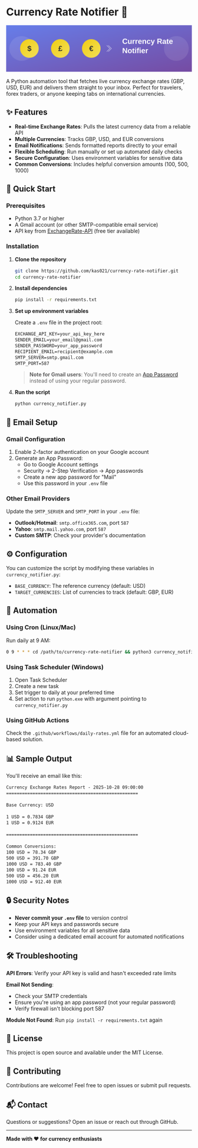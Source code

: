 # Currency Rate Notifier 💱

![Currency Exchange](https://raw.githubusercontent.com/kas021/currency-rate-notifier/main/currency-banner.svg)

A Python automation tool that fetches live currency exchange rates (GBP, USD, EUR) and delivers them straight to your inbox. Perfect for travelers, forex traders, or anyone keeping tabs on international currencies.

## ✨ Features

- **Real-time Exchange Rates**: Pulls the latest currency data from a reliable API
- **Multiple Currencies**: Tracks GBP, USD, and EUR conversions
- **Email Notifications**: Sends formatted reports directly to your email
- **Flexible Scheduling**: Run manually or set up automated daily checks
- **Secure Configuration**: Uses environment variables for sensitive data
- **Common Conversions**: Includes helpful conversion amounts (100, 500, 1000)

## 🚀 Quick Start

### Prerequisites

- Python 3.7 or higher
- A Gmail account (or other SMTP-compatible email service)
- API key from [ExchangeRate-API](https://www.exchangerate-api.com/) (free tier available)

### Installation

1. **Clone the repository**
   ```bash
   git clone https://github.com/kas021/currency-rate-notifier.git
   cd currency-rate-notifier
   ```

2. **Install dependencies**
   ```bash
   pip install -r requirements.txt
   ```

3. **Set up environment variables**

   Create a `.env` file in the project root:
   ```env
   EXCHANGE_API_KEY=your_api_key_here
   SENDER_EMAIL=your_email@gmail.com
   SENDER_PASSWORD=your_app_password
   RECIPIENT_EMAIL=recipient@example.com
   SMTP_SERVER=smtp.gmail.com
   SMTP_PORT=587
   ```

   > **Note for Gmail users**: You'll need to create an [App Password](https://support.google.com/accounts/answer/185833) instead of using your regular password.

4. **Run the script**
   ```bash
   python currency_notifier.py
   ```

## 📧 Email Setup

### Gmail Configuration

1. Enable 2-factor authentication on your Google account
2. Generate an App Password:
   - Go to Google Account settings
   - Security → 2-Step Verification → App passwords
   - Create a new app password for "Mail"
   - Use this password in your `.env` file

### Other Email Providers

Update the `SMTP_SERVER` and `SMTP_PORT` in your `.env` file:

- **Outlook/Hotmail**: `smtp.office365.com`, port `587`
- **Yahoo**: `smtp.mail.yahoo.com`, port `587`
- **Custom SMTP**: Check your provider's documentation

## ⚙️ Configuration

You can customize the script by modifying these variables in `currency_notifier.py`:

- `BASE_CURRENCY`: The reference currency (default: USD)
- `TARGET_CURRENCIES`: List of currencies to track (default: GBP, EUR)

## 🔄 Automation

### Using Cron (Linux/Mac)

Run daily at 9 AM:
```bash
0 9 * * * cd /path/to/currency-rate-notifier && python3 currency_notifier.py
```

### Using Task Scheduler (Windows)

1. Open Task Scheduler
2. Create a new task
3. Set trigger to daily at your preferred time
4. Set action to run `python.exe` with argument pointing to `currency_notifier.py`

### Using GitHub Actions

Check the `.github/workflows/daily-rates.yml` file for an automated cloud-based solution.

## 📊 Sample Output

You'll receive an email like this:

```
Currency Exchange Rates Report - 2025-10-28 09:00:00
==================================================

Base Currency: USD

1 USD = 0.7834 GBP
1 USD = 0.9124 EUR

==================================================

Common Conversions:
100 USD = 78.34 GBP
500 USD = 391.70 GBP
1000 USD = 783.40 GBP
100 USD = 91.24 EUR
500 USD = 456.20 EUR
1000 USD = 912.40 EUR
```

## 🔒 Security Notes

- **Never commit your `.env` file** to version control
- Keep your API keys and passwords secure
- Use environment variables for all sensitive data
- Consider using a dedicated email account for automated notifications

## 🛠️ Troubleshooting

**API Errors**: Verify your API key is valid and hasn't exceeded rate limits

**Email Not Sending**: 
- Check your SMTP credentials
- Ensure you're using an app password (not your regular password)
- Verify firewall isn't blocking port 587

**Module Not Found**: Run `pip install -r requirements.txt` again

## 📝 License

This project is open source and available under the MIT License.

## 🤝 Contributing

Contributions are welcome! Feel free to open issues or submit pull requests.

## 📬 Contact

Questions or suggestions? Open an issue or reach out through GitHub.

---

**Made with ❤️ for currency enthusiasts**
